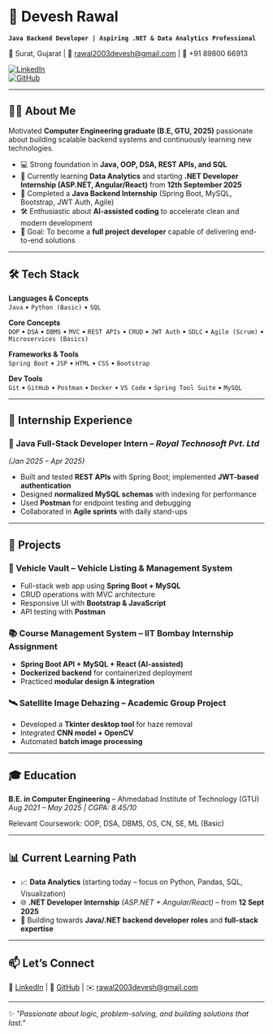 # 🚀 Devesh Rawal  

**`Java Backend Developer | Aspiring .NET & Data Analytics Professional`**  

📍 Surat, Gujarat | 📧 rawal2003devesh@gmail.com | 📱 +91 89800 66913  

[![LinkedIn](https://img.shields.io/badge/LinkedIn-Connect-blue)](https://www.linkedin.com/in/YOUR-LINK)  
[![GitHub](https://img.shields.io/badge/GitHub-Follow-black)](https://github.com/YOUR-USERNAME)  

---

## 👨‍💻 About Me  

Motivated **Computer Engineering graduate (B.E, GTU, 2025)** passionate about building scalable backend systems and continuously learning new technologies.  

- 💻 Strong foundation in **Java, OOP, DSA, REST APIs, and SQL**  
- 🌱 Currently learning **Data Analytics** and starting **.NET Developer Internship (ASP.NET, Angular/React)** from **12th September 2025**  
- 🚀 Completed a **Java Backend Internship** (Spring Boot, MySQL, Bootstrap, JWT Auth, Agile)  
- 🛠️ Enthusiastic about **AI-assisted coding** to accelerate clean and modern development  
- 🎯 Goal: To become a **full project developer** capable of delivering end-to-end solutions  

---

## 🛠️ Tech Stack  

**Languages & Concepts**  
`Java` • `Python (Basic)` • `SQL`  

**Core Concepts**  
`OOP` • `DSA` • `DBMS` • `MVC` • `REST APIs` • `CRUD` • `JWT Auth` • `SDLC` • `Agile (Scrum)` • `Microservices (Basics)`  

**Frameworks & Tools**  
`Spring Boot` • `JSP` • `HTML` • `CSS` • `Bootstrap`  

**Dev Tools**  
`Git` • `GitHub` • `Postman` • `Docker` • `VS Code` • `Spring Tool Suite` • `MySQL`  

---

## 💼 Internship Experience  

### 🔹 Java Full-Stack Developer Intern – *Royal Technosoft Pvt. Ltd*  
*(Jan 2025 – Apr 2025)*  
- Built and tested **REST APIs** with Spring Boot; implemented **JWT-based authentication**  
- Designed **normalized MySQL schemas** with indexing for performance  
- Used **Postman** for endpoint testing and debugging  
- Collaborated in **Agile sprints** with daily stand-ups  

---

## 📂 Projects  

### 🚗 Vehicle Vault – Vehicle Listing & Management System  
- Full-stack web app using **Spring Boot + MySQL**  
- CRUD operations with MVC architecture  
- Responsive UI with **Bootstrap & JavaScript**  
- API testing with **Postman**  

### 📚 Course Management System – IIT Bombay Internship Assignment  
- **Spring Boot API + MySQL + React (AI-assisted)**  
- **Dockerized backend** for containerized deployment  
- Practiced **modular design & integration**  

### 🛰️ Satellite Image Dehazing – Academic Group Project  
- Developed a **Tkinter desktop tool** for haze removal  
- Integrated **CNN model + OpenCV**  
- Automated **batch image processing**  

---

## 🎓 Education  

**B.E. in Computer Engineering** – Ahmedabad Institute of Technology (GTU)  
*Aug 2021 – May 2025 | CGPA: 8.45/10*  

Relevant Coursework: OOP, DSA, DBMS, OS, CN, SE, ML (Basic)  

---

## 📊 Current Learning Path  

- 📈 **Data Analytics** (starting today – focus on Python, Pandas, SQL, Visualization)  
- 🌐 **.NET Developer Internship** *(ASP.NET + Angular/React)* – from **12 Sept 2025**  
- 🔮 Building towards **Java/.NET backend developer roles** and **full-stack expertise**  

---

## 📫 Let’s Connect  

💼 [LinkedIn](https://www.linkedin.com/in/YOUR-LINK) | 🐙 [GitHub](https://github.com/YOUR-USERNAME) | ✉️ rawal2003devesh@gmail.com  

---

✨ *"Passionate about logic, problem-solving, and building solutions that last."*  
